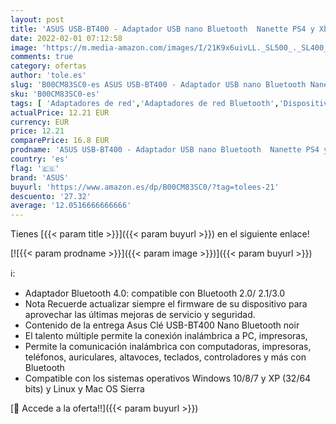 ```yaml
---
layout: post
title: 'ASUS USB-BT400 - Adaptador USB nano Bluetooth  Nanette PS4 y Xbox One en PC  Bluetooth 4.0 '
date: 2022-02-01 07:12:58
image: 'https://m.media-amazon.com/images/I/21K9x6uivLL._SL500_._SL400_.jpg'
comments: true
category: ofertas
author: 'tole.es'
slug: 'B00CM83SC0-es ASUS USB-BT400 - Adaptador USB nano Bluetooth Nanette PS4...'
sku: 'B00CM83SC0-es'
tags: [ 'Adaptadores de red','Adaptadores de red Bluetooth','Dispositivos de red','Informática','asus','ps4','xbox', ]
actualPrice: 12.21 EUR
currency: EUR
price: 12.21
comparePrice: 16.8 EUR
prodname: 'ASUS USB-BT400 - Adaptador USB nano Bluetooth  Nanette PS4 y Xbox One en PC  Bluetooth 4.0 '
country: 'es'
flag: '🇪🇸'
brand: 'ASUS'
buyurl: 'https://www.amazon.es/dp/B00CM83SC0/?tag=tolees-21'
descuento: '27.32'
average: '12.0516666666666'
---
```


Tienes [{{< param title >}}]({{< param buyurl >}}) en el siguiente enlace!

[![{{< param prodname >}}]({{< param image >}})]({{< param buyurl >}})

ℹ️:

- Adaptador Bluetooth 4.0: compatible con Bluetooth 2.0/ 2.1/3.0
- Nota Recuerde actualizar siempre el firmware de su dispositivo para aprovechar las últimas mejoras de servicio y seguridad.
- Contenido de la entrega Asus Clé USB-BT400 Nano Bluetooth noir
- El talento múltiple permite la conexión inalámbrica a PC, impresoras,
- Permite la comunicación inalámbrica con computadoras, impresoras, teléfonos, auriculares, altavoces, teclados, controladores y más con Bluetooth
- Compatible con los sistemas operativos Windows 10/8/7 y XP (32/64 bits) y Linux y Mac OS Sierra

[🛒 Accede a la oferta!!]({{< param buyurl >}})
